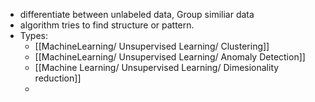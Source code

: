 - differentiate between unlabeled data, Group similiar data
- algorithm tries to find structure or pattern.
- Types:
	- [[MachineLearning/ Unsupervised Learning/ Clustering]]
	- [[MachineLearning/ Unsupervised Learning/ Anomaly Detection]]
	- [[Machine Learning/ Unsupervised Learning/ Dimesionality reduction]]
	-